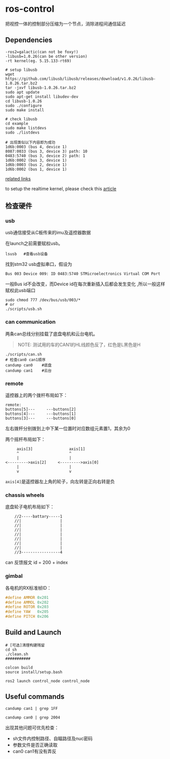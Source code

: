 # ros-control

把视控一体的控制部分压缩为一个节点，消除进程间通信延迟

## Dependencies

```
-ros2=galactic(can not be foxy!)
-libusb=1.0.26(can be other version)
-rt kernel(eg. 5.15.133-rt69)
```

```shell
# setup libusb
wget https://github.com/libusb/libusb/releases/download/v1.0.26/libusb-1.0.26.tar.bz2 
tar -jxvf libusb-1.0.26.tar.bz2 
sudo apt update 
sudo apt-get install libudev-dev
cd libusb-1.0.26
sudo ./configure 
sudo make install

# check libusb
cd example
sudo make listdevs
sudo ./listdevs

# 出现类似以下内容即为成功
1d6b:0003 (bus 4, device 1)
8087:0033 (bus 3, device 3) path: 10
0483:5740 (bus 3, device 2) path: 1
1d6b:0002 (bus 3, device 1)
1d6b:0003 (bus 2, device 1)
1d6b:0002 (bus 1, device 1)
```

[related links]( https://blog.csdn.net/jiacong_wang/article/details/106720863?spm=1001.2014.3001.5502)

to setup the realtime kernel, please check this [article]( https://zhuanlan.zhihu.com/p/675155576)

## 检查硬件

### usb

usb通信接受从C板传来的imu及遥控器数据

在launch之前需要赋权usb。

```shell
lsusb   #查看usb设备
```

找到stm32 usb虚拟串口，假设为

```
Bus 003 Device 009: ID 0483:5740 STMicroelectronics Virtual COM Port
```

一般Bus id不会改变，而Device id在每次重新插入后都会发生变化 ,所以一般这样赋权此usb端口

```shell
sudo chmod 777 /dev/bus/usb/003/*
# or 
./scripts/usb.sh
```

### can communication

两条can总线分别挂载了底盘电机和云台电机。

> NOTE: 测试用的车的CAN1的HL线颜色反了，红色是L黑色是H

``` shell
./scripts/can.sh
# 检查can0 can1顺序
candump can0    #底盘
candump can1    #云台
```

### remote

遥控器上的两个拨杆布局如下：

```
remote:
buttons[5]---     ---buttons[2]
buttons[4]---     ---buttons[1]
buttons[3]---     ---buttons[0]
```

左右拨杆分别拨到上中下某一位置时对应数组元素置1，其余为0

两个摇杆布局如下：

```
     axis[3]                axis[1]
     ^                      ^
     |                      |
<--------->axis[2]     <--------->axis[0]
     |                      |
     v                      v
```

```axis[4]```是遥控器左上角的轮子，向左转是正向右转是负

### chassis wheels

底盘轮子电机布局如下：

```
    //2-----battary-----1
    //|                 |
    //|                 |
    //|                 |
    //|                 |
    //|                 |
    //|                 |
    //|                 |
    //3-----------------4
```
can 反馈报文 id = 200 + index

### gimbal

各电机的RX标准帧ID：

```c
#define AMMOR 0x201
#define AMMOL 0x202
#define ROTOR 0x203
#define YAW   0x205 
#define PITCH 0x206
```

## Build and Launch

```shell
# [可选]清理构建残留
cd sh
./clean.sh
###########

colcon build
source install/setup.bash

ros2 launch control_node control_node
```

## Useful commands

```shell
candump can1 | grep 1FF

candump can0 | grep 2004
```

出现其他问题可优先检查：

- sh文件内控制路径、自瞄路径及nuc密码
- 参数文件是否正确读取
- can0 can1有没有弄反
